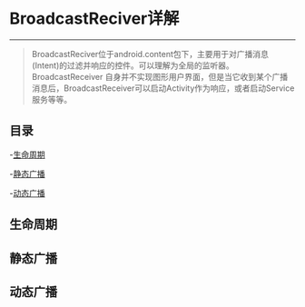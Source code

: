 # BroadcastReciver详解

---

> BroadcastReciver位于android.content包下，主要用于对广播消息(Intent)的过滤并响应的控件。可以理解为全局的监听器。BroadcastReceiver 自身并不实现图形用户界面，但是当它收到某个广播消息后，BroadcastReceiver可以启动Activity作为响应，或者启动Service服务等等。



## 目录

-[生命周期](#生命周期)

-[静态广播](#静态广播)

-[动态广播](#动态广播)


## 生命周期

## 静态广播

## 动态广播